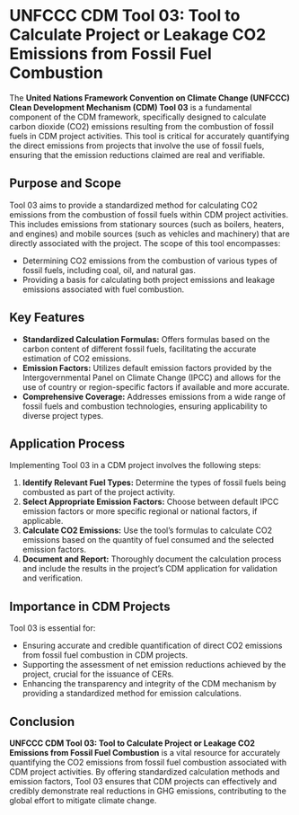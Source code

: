 # UNFCCC CDM Tool 03: Tool to Calculate Project or Leakage CO2 Emissions from Fossil Fuel Combustion

The **United Nations Framework Convention on Climate Change (UNFCCC) Clean Development Mechanism (CDM) Tool 03** is a fundamental component of the CDM framework, specifically designed to calculate carbon dioxide (CO2) emissions resulting from the combustion of fossil fuels in CDM project activities. This tool is critical for accurately quantifying the direct emissions from projects that involve the use of fossil fuels, ensuring that the emission reductions claimed are real and verifiable.

## Purpose and Scope

Tool 03 aims to provide a standardized method for calculating CO2 emissions from the combustion of fossil fuels within CDM project activities. This includes emissions from stationary sources (such as boilers, heaters, and engines) and mobile sources (such as vehicles and machinery) that are directly associated with the project. The scope of this tool encompasses:
- Determining CO2 emissions from the combustion of various types of fossil fuels, including coal, oil, and natural gas.
- Providing a basis for calculating both project emissions and leakage emissions associated with fuel combustion.

## Key Features

- **Standardized Calculation Formulas:** Offers formulas based on the carbon content of different fossil fuels, facilitating the accurate estimation of CO2 emissions.
- **Emission Factors:** Utilizes default emission factors provided by the Intergovernmental Panel on Climate Change (IPCC) and allows for the use of country or region-specific factors if available and more accurate.
- **Comprehensive Coverage:** Addresses emissions from a wide range of fossil fuels and combustion technologies, ensuring applicability to diverse project types.

## Application Process

Implementing Tool 03 in a CDM project involves the following steps:

1. **Identify Relevant Fuel Types:** Determine the types of fossil fuels being combusted as part of the project activity.
2. **Select Appropriate Emission Factors:** Choose between default IPCC emission factors or more specific regional or national factors, if applicable.
3. **Calculate CO2 Emissions:** Use the tool’s formulas to calculate CO2 emissions based on the quantity of fuel consumed and the selected emission factors.
4. **Document and Report:** Thoroughly document the calculation process and include the results in the project’s CDM application for validation and verification.

## Importance in CDM Projects

Tool 03 is essential for:
- Ensuring accurate and credible quantification of direct CO2 emissions from fossil fuel combustion in CDM projects.
- Supporting the assessment of net emission reductions achieved by the project, crucial for the issuance of CERs.
- Enhancing the transparency and integrity of the CDM mechanism by providing a standardized method for emission calculations.

## Conclusion

**UNFCCC CDM Tool 03: Tool to Calculate Project or Leakage CO2 Emissions from Fossil Fuel Combustion** is a vital resource for accurately quantifying the CO2 emissions from fossil fuel combustion associated with CDM project activities. By offering standardized calculation methods and emission factors, Tool 03 ensures that CDM projects can effectively and credibly demonstrate real reductions in GHG emissions, contributing to the global effort to mitigate climate change.
